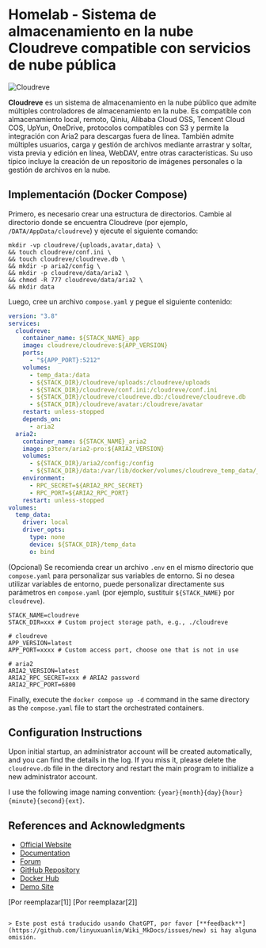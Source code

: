# Homelab - Sistema de almacenamiento en la nube Cloudreve compatible con servicios de nube pública

![Cloudreve](https://media.wiki-power.com/img/20230304195423.png)

**Cloudreve** es un sistema de almacenamiento en la nube público que admite múltiples controladores de almacenamiento en la nube. Es compatible con almacenamiento local, remoto, Qiniu, Alibaba Cloud OSS, Tencent Cloud COS, UpYun, OneDrive, protocolos compatibles con S3 y permite la integración con Aria2 para descargas fuera de línea. También admite múltiples usuarios, carga y gestión de archivos mediante arrastrar y soltar, vista previa y edición en línea, WebDAV, entre otras características. Su uso típico incluye la creación de un repositorio de imágenes personales o la gestión de archivos en la nube.

## Implementación (Docker Compose)

Primero, es necesario crear una estructura de directorios. Cambie al directorio donde se encuentra Cloudreve (por ejemplo, `/DATA/AppData/cloudreve`) y ejecute el siguiente comando:

```shell
mkdir -vp cloudreve/{uploads,avatar,data} \
&& touch cloudreve/conf.ini \
&& touch cloudreve/cloudreve.db \
&& mkdir -p aria2/config \
&& mkdir -p cloudreve/data/aria2 \
&& chmod -R 777 cloudreve/data/aria2 \
&& mkdir data
```

Luego, cree un archivo `compose.yaml` y pegue el siguiente contenido:

```yaml title="compose.yaml"
version: "3.8"
services:
  cloudreve:
    container_name: ${STACK_NAME}_app
    image: cloudreve/cloudreve:${APP_VERSION}
    ports:
      - "${APP_PORT}:5212"
    volumes:
      - temp_data:/data
      - ${STACK_DIR}/cloudreve/uploads:/cloudreve/uploads
      - ${STACK_DIR}/cloudreve/conf.ini:/cloudreve/conf.ini
      - ${STACK_DIR}/cloudreve/cloudreve.db:/cloudreve/cloudreve.db
      - ${STACK_DIR}/cloudreve/avatar:/cloudreve/avatar
    restart: unless-stopped
    depends_on:
      - aria2
  aria2:
    container_name: ${STACK_NAME}_aria2
    image: p3terx/aria2-pro:${ARIA2_VERSION}
    volumes:
      - ${STACK_DIR}/aria2/config:/config
      - ${STACK_DIR}/data:/var/lib/docker/volumes/cloudreve_temp_data/_data
    environment:
      - RPC_SECRET=${ARIA2_RPC_SECRET}
      - RPC_PORT=${ARIA2_RPC_PORT}
    restart: unless-stopped
volumes:
  temp_data:
    driver: local
    driver_opts:
      type: none
      device: ${STACK_DIR}/temp_data
      o: bind
```

(Opcional) Se recomienda crear un archivo `.env` en el mismo directorio que `compose.yaml` para personalizar sus variables de entorno. Si no desea utilizar variables de entorno, puede personalizar directamente sus parámetros en `compose.yaml` (por ejemplo, sustituir `${STACK_NAME}` por `cloudreve`).

```dotenv title=".env"
STACK_NAME=cloudreve
STACK_DIR=xxx # Custom project storage path, e.g., ./cloudreve

# cloudreve
APP_VERSION=latest
APP_PORT=xxxx # Custom access port, choose one that is not in use

# aria2
ARIA2_VERSION=latest
ARIA2_RPC_SECRET=xxx # ARIA2 password
ARIA2_RPC_PORT=6800
```

Finally, execute the `docker compose up -d` command in the same directory as the `compose.yaml` file to start the orchestrated containers.

## Configuration Instructions

Upon initial startup, an administrator account will be created automatically, and you can find the details in the log. If you miss it, please delete the `cloudreve.db` file in the directory and restart the main program to initialize a new administrator account.

I use the following image naming convention: `{year}{month}{day}{hour}{minute}{second}{ext}`.

## References and Acknowledgments

- [Official Website](https://docs.cloudreve.org/)
- [Documentation](https://docs.cloudreve.org/getting-started/install#docker-compose)
- [Forum](https://forum.cloudreve.org/)
- [GitHub Repository](https://github.com/cloudreve/Cloudreve)
- [Docker Hub](https://hub.docker.com/r/cloudreve/cloudreve)
- [Demo Site](https://demo.cloudreve.org/)

[Por reemplazar[1]]
[Por reemplazar[2]]

```

> Este post está traducido usando ChatGPT, por favor [**feedback**](https://github.com/linyuxuanlin/Wiki_MkDocs/issues/new) si hay alguna omisión.
```

